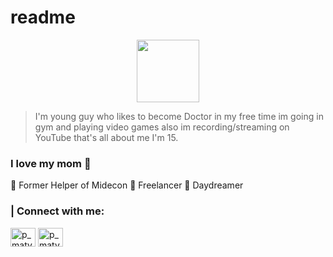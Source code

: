 # readme
<p align="center">
  <img src="https://user-images.githubusercontent.com/67344817/176185706-ab57e51a-1649-4255-824f-1419f7dba178.png" width="100"></img>
</p>

> I'm young guy who likes to become Doctor in my free time im going in gym and playing video games also im recording/streaming on YouTube that's all about me
> I'm 15.

<h3> I love my mom 🍰  </h3>
🥇 Former Helper of Midecon 
🔭 Freelancer 
🌠 Daydreamer 

<h3>| Connect with me: </h3>
<p align="left">
<a href="https://instagram.com/p_matyasss" target="blank"><img align="center" src="https://raw.githubusercontent.com/rahuldkjain/github-profile-readme-generator/master/src/images/icons/Social/instagram.svg" alt="p_matyasss" height="30" width="40" /></a>
<a href="https://www.youtube.com/@bqvh" target="blank"><img align="center" src="https://raw.githubusercontent.com/rahuldkjain/github-profile-readme-generator/master/src/images/icons/Social/youtube.svg" alt="p_matyasss" height="30" width="40" /></a>
